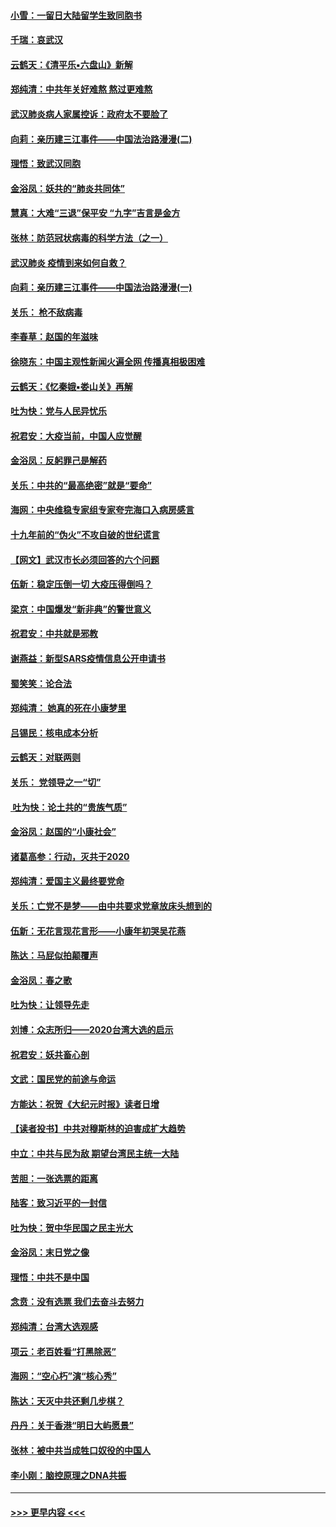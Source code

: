 #### [小雪：一留日大陆留学生致同胞书](../pages/nsc993/n11834624.md?t=01312333) 
#### [千瑞：哀武汉](../pages/nsc993/n11833647.md?t=01312333) 
#### [云鹤天：《清平乐▪六盘山》新解](../pages/nsc993/n11833611.md?t=01312333) 
#### [郑纯清：中共年关好难熬 熬过更难熬](../pages/nsc993/n11833489.md?t=01312333) 
#### [武汉肺炎病人家属控诉：政府太不要脸了](../pages/nsc993/n11833205.md?t=01312333) 
#### [向莉：亲历建三江事件——中国法治路漫漫(二)](../pages/nsc993/n11829102.md?t=01312333) 
#### [理悟：致武汉同胞](../pages/nsc993/n11831522.md?t=01312333) 
#### [金浴凤：妖共的“肺炎共同体”](../pages/nsc993/n11829448.md?t=01312333) 
#### [慧真：大难“三退”保平安 “九字”吉言是金方](../pages/nsc993/n11829501.md?t=01312333) 
#### [张林：防范冠状病毒的科学方法（之一）](../pages/nsc993/n11828618.md?t=01312333) 
#### [武汉肺炎 疫情到来如何自救？](../pages/nsc993/n11827632.md?t=01312333) 
#### [向莉：亲历建三江事件——中国法治路漫漫(一)](../pages/nsc993/n11827190.md?t=01312333) 
#### [关乐： 枪不敌病毒](../pages/nsc993/n11826746.md?t=01312333) 
#### [李春草：赵国的年滋味](../pages/nsc993/n11826321.md?t=01312333) 
#### [徐晓东：中国主观性新闻火遍全网 传播真相极困难](../pages/nsc993/n11826508.md?t=01312333) 
#### [云鹤天：《忆秦娥▪娄山关》再解](../pages/nsc993/n11824682.md?t=01312333) 
#### [吐为快：党与人民异忧乐](../pages/nsc993/n11824660.md?t=01312333) 
#### [祝君安：大疫当前，中国人应觉醒](../pages/nsc993/n11821946.md?t=01312333) 
#### [金浴凤：反躬罪己是解药](../pages/nsc993/n11820280.md?t=01312333) 
#### [关乐：中共的“最高绝密”就是“要命”](../pages/nsc993/n11816946.md?t=01312333) 
#### [海网：中央维稳专家组专家夸完海口入病房感言](../pages/nsc993/n11815138.md?t=01312333) 
#### [十九年前的“伪火”不攻自破的世纪谎言](../pages/nsc993/n11813238.md?t=01312333) 
#### [【网文】武汉市长必须回答的六个问题](../pages/nsc993/n11813848.md?t=01312333) 
#### [伍新：稳定压倒一切 大疫压得倒吗？](../pages/nsc993/n11812634.md?t=01312333) 
#### [梁京：中国爆发“新非典”的警世意义](../pages/nsc993/n11812554.md?t=01312333) 
#### [祝君安：中共就是邪教](../pages/nsc993/n11812431.md?t=01312333) 
#### [谢燕益：新型SARS疫情信息公开申请书](../pages/nsc993/n11808840.md?t=01312333) 
#### [蜀笑笑：论合法](../pages/nsc993/n11808064.md?t=01312333) 
#### [郑纯清： 她真的死在小康梦里](../pages/nsc993/n11806623.md?t=01312333) 
#### [吕锡民：核电成本分析](../pages/nsc993/n11806284.md?t=01312333) 
#### [云鹤天：对联两则](../pages/nsc993/n11805957.md?t=01312333) 
#### [关乐： 党领导之一“切”](../pages/nsc993/n11804505.md?t=01312333) 
#### [ 吐为快：论土共的“贵族气质”](../pages/nsc993/n11804490.md?t=01312333) 
#### [金浴凤：赵国的“小康社会”](../pages/nsc993/n11804452.md?t=01312333) 
#### [诸葛高参：行动，灭共于2020](../pages/nsc993/n11804120.md?t=01312333) 
#### [郑纯清：爱国主义最终要党命](../pages/nsc993/n11802197.md?t=01312333) 
#### [关乐：亡党不是梦——由中共要求党章放床头想到的](../pages/nsc993/n11802156.md?t=01312333) 
#### [伍新：无花言现花言形——小康年初哭吴花燕](../pages/nsc993/n11800044.md?t=01312333) 
#### [陈达：马屁似拍颠覆声](../pages/nsc993/n11800010.md?t=01312333) 
#### [金浴凤：春之歌](../pages/nsc993/n11797687.md?t=01312333) 
#### [吐为快：让领导先走](../pages/nsc993/n11797512.md?t=01312333) 
#### [刘博：众志所归——2020台湾大选的启示](../pages/nsc993/n11796878.md?t=01312333) 
#### [祝君安：妖共畜心剖](../pages/nsc993/n11794273.md?t=01312333) 
#### [文武：国民党的前途与命运](../pages/nsc993/n11794198.md?t=01312333) 
#### [方能达：祝贺《大纪元时报》读者日增](../pages/nsc993/n11793807.md?t=01312333) 
#### [【读者投书】中共对穆斯林的迫害成扩大趋势](../pages/nsc993/n11791371.md?t=01312333) 
#### [中立：中共与民为敌 期望台湾民主统一大陆](../pages/nsc993/n11790392.md?t=01312333) 
#### [苦胆：一张选票的距离](../pages/nsc993/n11788914.md?t=01312333) 
#### [陆客：致习近平的一封信](../pages/nsc993/n11788867.md?t=01312333) 
#### [吐为快：贺中华民国之民主光大](../pages/nsc993/n11788618.md?t=01312333) 
#### [金浴凤：末日党之像](../pages/nsc993/n11787475.md?t=01312333) 
#### [理悟：中共不是中国](../pages/nsc993/n11787463.md?t=01312333) 
#### [念贲：没有选票  我们去奋斗去努力](../pages/nsc993/n11787398.md?t=01312333) 
#### [郑纯清：台湾大选观感](../pages/nsc993/n11786210.md?t=01312333) 
#### [项云：老百姓看“打黑除恶”](../pages/nsc993/n11785398.md?t=01312333) 
#### [海网：“空心朽”演“核心秀”](../pages/nsc993/n11783874.md?t=01312333) 
#### [陈达：天灭中共还剩几步棋？](../pages/nsc993/n11783719.md?t=01312333) 
#### [丹丹：关于香港“明日大屿愿景”](../pages/nsc993/n11783273.md?t=01312333) 
#### [张林：被中共当成牲口奴役的中国人](../pages/nsc993/n11782397.md?t=01312333) 
#### [李小刚：脑控原理之DNA共振](../pages/nsc993/n11780962.md?t=01312333) 

----
#### [ >>> 更早内容 <<< ](../indexes/nsc993-earlier.md)
